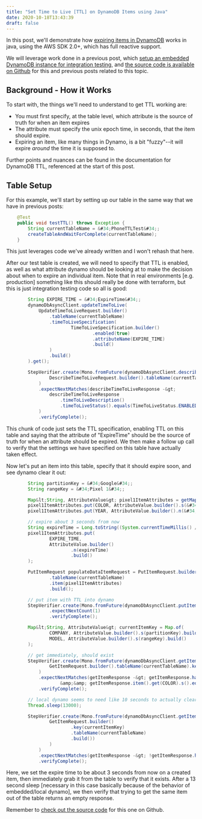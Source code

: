 ```yaml
---
title: "Set Time to Live [TTL] on DynamoDB Items using Java"
date: 2020-10-18T13:43:39
draft: false
---
```


In this post, we&#39;ll demonstrate how [expiring items in DynamoDB](https://docs.aws.amazon.com/amazondynamodb/latest/developerguide/TTL.html) works in java, using the AWS SDK 2.0&#43;, which has full reactive support.

We will leverage work done in a previous post, which [setup an embedded DynamoDB instance for integration testing](https://nickolasfisher.com/blog/Configuring-an-In-Memory-DynamoDB-instance-with-Java-for-Integration-Testing), and [the source code is available on Github](https://github.com/nfisher23/webflux-and-dynamo) for this and previous posts related to this topic.

## Background - How it Works

To start with, the things we&#39;ll need to understand to get TTL working are:

- You must first specify, at the table level, which attribute is the source of truth for when an item expires
- The attribute must specify the unix epoch time, in seconds, that the item should expire.
- Expiring an item, like many things in Dynamo, is a bit &#34;fuzzy&#34;--it will expire _around_ the time it is supposed to.


Further points and nuances can be found in the documentation for DynamoDB TTL, referenced at the start of this post.

## Table Setup

For this example, we&#39;ll start by setting up our table in the same way that we have in previous posts:

```java
    @Test
    public void testTTL() throws Exception {
        String currentTableName = &#34;PhoneTTLTest&#34;;
        createTableAndWaitForComplete(currentTableName);
    }

```

This just leverages code we&#39;ve already written and I won&#39;t rehash that here.

After our test table is created, we will need to specify that TTL is enabled, as well as what attribute dynamo should be looking at to make the decision about when to expire an individual item. Note that in real environments \[e.g. production\] something like this should really be done with terraform, but this is just integration testing code so all is good:

```java
        String EXPIRE_TIME = &#34;ExpireTime&#34;;
        dynamoDbAsyncClient.updateTimeToLive(
            UpdateTimeToLiveRequest.builder()
                .tableName(currentTableName)
                .timeToLiveSpecification(
                        TimeToLiveSpecification.builder()
                                .enabled(true)
                                .attributeName(EXPIRE_TIME)
                                .build()
                )
                .build()
        ).get();

        StepVerifier.create(Mono.fromFuture(dynamoDbAsyncClient.describeTimeToLive(
                DescribeTimeToLiveRequest.builder().tableName(currentTableName).build()))
            )
            .expectNextMatches(describeTimeToLiveResponse -&gt;
                describeTimeToLiveResponse
                    .timeToLiveDescription()
                    .timeToLiveStatus().equals(TimeToLiveStatus.ENABLED)
            )
            .verifyComplete();

```

This chunk of code just sets the TTL specification, enabling TTL on this table and saying that the attribute of &#34;ExpireTime&#34; should be the source of truth for when an attribute should be expired. We then make a follow up call to verify that the settings we have specified on this table have actually taken effect.

Now let&#39;s put an item into this table, specify that it should expire soon, and see dynamo clear it out:

```java
        String partitionKey = &#34;Google&#34;;
        String rangeKey = &#34;Pixel 1&#34;;

        Map&lt;String, AttributeValue&gt; pixel1ItemAttributes = getMapWith(partitionKey, rangeKey);
        pixel1ItemAttributes.put(COLOR, AttributeValue.builder().s(&#34;Blue&#34;).build());
        pixel1ItemAttributes.put(YEAR, AttributeValue.builder().n(&#34;2012&#34;).build());

        // expire about 3 seconds from now
        String expireTime = Long.toString((System.currentTimeMillis() / 1000L) &#43; 3);
        pixel1ItemAttributes.put(
                EXPIRE_TIME,
                AttributeValue.builder()
                        .n(expireTime)
                        .build()
        );

        PutItemRequest populateDataItemRequest = PutItemRequest.builder()
                .tableName(currentTableName)
                .item(pixel1ItemAttributes)
                .build();

        // put item with TTL into dynamo
        StepVerifier.create(Mono.fromFuture(dynamoDbAsyncClient.putItem(populateDataItemRequest)))
                .expectNextCount(1)
                .verifyComplete();

        Map&lt;String, AttributeValue&gt; currentItemKey = Map.of(
                COMPANY, AttributeValue.builder().s(partitionKey).build(),
                MODEL, AttributeValue.builder().s(rangeKey).build()
        );

        // get immediately, should exist
        StepVerifier.create(Mono.fromFuture(dynamoDbAsyncClient.getItem(
                GetItemRequest.builder().tableName(currentTableName).key(currentItemKey).build()))
            )
            .expectNextMatches(getItemResponse -&gt; getItemResponse.hasItem()
                    &amp;&amp; getItemResponse.item().get(COLOR).s().equals(&#34;Blue&#34;))
            .verifyComplete();

        // local dynamo seems to need like 10 seconds to actually clear this out
        Thread.sleep(13000);

        StepVerifier.create(Mono.fromFuture(dynamoDbAsyncClient.getItem(
                GetItemRequest.builder()
                        .key(currentItemKey)
                        .tableName(currentTableName)
                        .build())
                )
            )
            .expectNextMatches(getItemResponse -&gt; !getItemResponse.hasItem())
            .verifyComplete();

```

Here, we set the expire time to be about 3 seconds from now on a created item, then immediately grab it from the table to verify that it exists. After a 13 second sleep \[necessary in this case basically because of the behavior of embedded/local dynamo\], we then verify that trying to get the same item out of the table returns an empty response.

Remember to [check out the source code](https://github.com/nfisher23/webflux-and-dynamo) for this one on Github.
